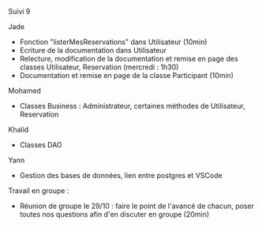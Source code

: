 Suivi 9

Jade
- Fonction "listerMesReservations" dans Utilisateur (10min)
- Ecriture de la documentation dans Utilisateur
- Relecture, modification de la documentation et remise en page des classes Utilisateur, Reservation (mercredi : 1h30)
- Documentation et remise en page de la classe Participant (10min)

Mohamed
- Classes Business : Administrateur, certaines méthodes de Utilisateur, Reservation



Khalid
- Classes DAO


Yann
- Gestion des bases de données, lien entre postgres et VSCode

Travail en groupe :
- Réunion de groupe le 29/10 : faire le point de l'avancé de chacun, poser toutes nos questions afin d'en discuter en groupe (20min)
